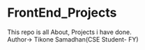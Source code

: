 # FrontEnd_Projects
This repo is all About, Projects i have done.
<br>
Author-> Tikone Samadhan(CSE Student- FY)